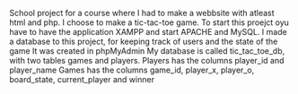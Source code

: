 School project for a course where I had to make a webbsite with atleast html and php.
I choose to make a tic-tac-toe game.
To start this proejct oyu have to have the application XAMPP and start APACHE and MySQL.
I made a database to this project, for keeping track of users and the state of the game
It was created in phpMyAdmin
My database is called tic_tac_toe_db, with two tables games and players.
Players has the columns player_id and player_name
Games has the columns game_id, player_x, player_o, board_state, current_player and winner
